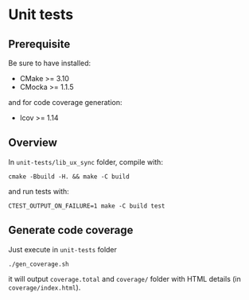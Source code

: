 # Unit tests

## Prerequisite

Be sure to have installed:

- CMake >= 3.10
- CMocka >= 1.1.5

and for code coverage generation:

- lcov >= 1.14

## Overview

In `unit-tests/lib_ux_sync` folder, compile with:

```
cmake -Bbuild -H. && make -C build
```

and run tests with:

```
CTEST_OUTPUT_ON_FAILURE=1 make -C build test
```

## Generate code coverage

Just execute in `unit-tests` folder

```
./gen_coverage.sh
```

it will output `coverage.total` and `coverage/` folder with HTML details (in `coverage/index.html`).
